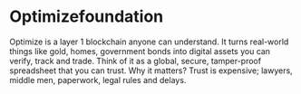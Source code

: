 # Optimizefoundation
Optimize is a layer 1 blockchain anyone can understand. It turns real-world things like gold, homes, government bonds into digital assets you can verify, track and trade. Think of it as a global, secure, tamper-proof spreadsheet that you can trust.  Why it matters? Trust is expensive; lawyers, middle men, paperwork, legal rules and delays. 
